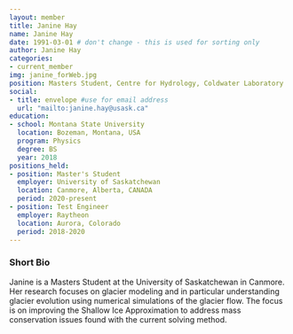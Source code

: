 ```yaml
---	
layout: member
title: Janine Hay
name: Janine Hay
date: 1991-03-01 # don't change - this is used for sorting only
author: Janine Hay
categories:
- current_member
img: janine_forWeb.jpg
position: Masters Student, Centre for Hydrology, Coldwater Laboratory 
social:
- title: envelope #use for email address
  url: "mailto:janine.hay@usask.ca"
education:
- school: Montana State University
  location: Bozeman, Montana, USA
  program: Physics
  degree: BS
  year: 2018
positions_held:
- position: Master's Student
  employer: University of Saskatchewan
  location: Canmore, Alberta, CANADA
  period: 2020-present
- position: Test Engineer
  employer: Raytheon
  location: Aurora, Colorado
  period: 2018-2020
---
```


### Short Bio
Janine is a Masters Student at the University of Saskatchewan in Canmore. Her research focuses on glacier modeling and in particular understanding glacier evolution using numerical simulations of the glacier flow. The focus is on improving the Shallow Ice Approximation to address mass conservation issues found with the current solving method.


